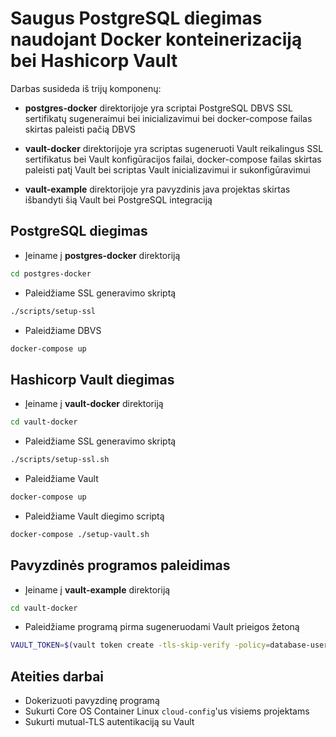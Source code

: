 # Saugus PostgreSQL diegimas naudojant Docker konteinerizaciją bei Hashicorp Vault

Darbas susideda iš trijų komponenų:
* **postgres-docker** direktorijoje yra scriptai PostgreSQL DBVS SSL
  sertifikatų sugeneraimui bei inicializavimui bei docker-compose failas
  skirtas paleisti pačią DBVS

* **vault-docker** direktorijoje yra scriptas sugeneruoti Vault
  reikalingus SSL sertifikatus bei Vault konfigūracijos failai,
  docker-compose failas skirtas paleisti patį Vault bei scriptas Vault
  inicializavimui ir sukonfigūravimui

* **vault-example** direktorijoje yra pavyzdinis java projektas skirtas
  išbandyti šią Vault bei PostgreSQL integraciją

## PostgreSQL diegimas
* Įeiname į **postgres-docker** direktoriją 
```bash
cd postgres-docker
```

* Paleidžiame SSL generavimo skriptą
```bash
./scripts/setup-ssl
```

* Paleidžiame DBVS 
```bash
docker-compose up
```

## Hashicorp Vault diegimas
* Įeiname į **vault-docker** direktoriją 
```bash
cd vault-docker
```

* Paleidžiame SSL generavimo skriptą
```bash
./scripts/setup-ssl.sh
```

* Paleidžiame Vault 
```bash
docker-compose up
```

* Paleidžiame Vault diegimo scriptą
```bash
docker-compose ./setup-vault.sh
```

## Pavyzdinės programos paleidimas
* Įeiname į **vault-example** direktoriją 
```bash
cd vault-docker
```
* Paleidžiame programą pirma sugeneruodami Vault prieigos žetoną
```bash
VAULT_TOKEN=$(vault token create -tls-skip-verify -policy=database-user -format=json|jq -r .auth.client_token) ./gradlew run
```

## Ateities darbai
* Dokerizuoti pavyzdinę programą
* Sukurti Core OS Container Linux `cloud-config`'us visiems projektams
* Sukurti mutual-TLS autentikaciją su Vault
